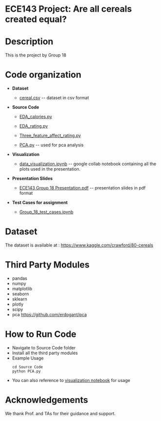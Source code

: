 # ECE143 Project: Are all cereals created equal?

Description
===========
This is the project by Group 18 

Code organization
=================

 * **Dataset**
   * [cereal.csv](./Dataset/cereal.csv) -- dataset in csv format
   
 * **Source Code**
   * [EDA_calories.py](././Source%20Code/EDA_calories.py) 
   
   * [EDA_rating.py](././Source%20Code/EDA_rating.py)
   
   * [Three_feature_affect_rating.py](./Source%20Code/Three_feature_affect_rating.py)
   
   * [PCA.py](./Source%20Code/PCA.py) -- used for pca analysis
   
   
 * **Visualization**
    * [data_visualization.ipynb](./Visualization/data_visualization.ipynb) -- google collab notebook containing all the plots used in the presentation.
  
 * **Presentation Slides**
    * [ECE143 Group 18 Presentation.pdf](./Presentation%20Slides/ECE143%20Group%2018%20Presentation.pdf) -- presentation slides in pdf format
 
 * **Test Cases for assignment**
    * [Group_18_test_cases.ipynb](./Group18_test_cases.ipynb)  
 
Dataset
========
The dataset is available at : https://www.kaggle.com/crawford/80-cereals


Third Party Modules
================
* pandas
* numpy
* matplotlib
* seaborn
* sklearn
* plotly
* scipy
* pca https://github.com/erdogant/pca

How to Run Code
================
* Navigate to Source Code folder
* Install all the third party modules
* Example Usage
    ```
    cd Source Code
    python PCA.py
    ``` 
* You can also reference to [visualization notebook](./Visualization/data_visualization.ipynb) for usage

Acknowledgements
================
We thank Prof. and TAs for their guidance and support.

